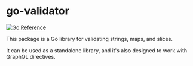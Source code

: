 # go-validator

[![Go Reference](https://pkg.go.dev/badge/github.com/italypaleale/go-validator.svg)](https://pkg.go.dev/github.com/italypaleale/go-validator)

This package is a Go library for validating strings, maps, and slices.

It can be used as a standalone library, and it's also designed to work with GraphQL directives.
